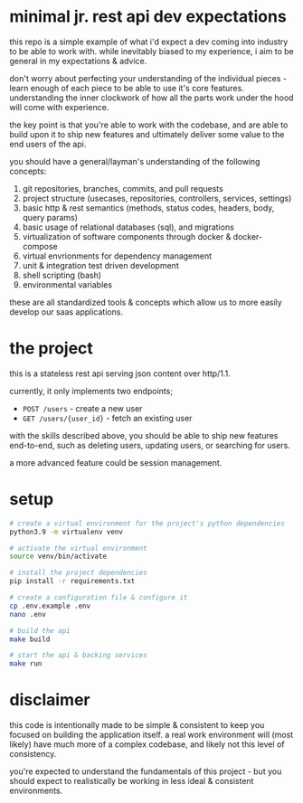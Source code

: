 # minimal jr. rest api dev expectations

this repo is a simple example of what i'd expect a dev coming into industry to
be able to work with. while inevitably biased to my experience, i aim to be
general in my expectations & advice.

don't worry about perfecting your understanding of the individual pieces - learn
enough of each piece to be able to use it's core features. understanding the
inner clockwork of how all the parts work under the hood will come with experience.

the key point is that you're able to work with the codebase, and are able to
build upon it to ship new features and ultimately deliver some value to the
end users of the api.

you should have a general/layman's understanding of the following concepts:
1. git repositories, branches, commits, and pull requests
1. project structure (usecases, repositories, controllers, services, settings)
1. basic http & rest semantics (methods, status codes, headers, body, query params)
1. basic usage of relational databases (sql), and migrations
1. virtualization of software components through docker & docker-compose
1. virtual envrionments for dependency management
1. unit & integration test driven development
1. shell scripting (bash)
1. environmental variables

these are all standardized tools & concepts which allow us to more easily
develop our saas applications.

# the project

this is a stateless rest api serving json content over http/1.1.

currently, it only implements two endpoints;
- `POST /users` - create a new user
- `GET /users/{user_id}` - fetch an existing user

with the skills described above, you should be able to ship new features
end-to-end, such as deleting users, updating users, or searching for users.

a more advanced feature could be session management.

# setup
```sh
# create a virtual environment for the project's python dependencies
python3.9 -m virtualenv venv

# activate the virtual environment
source venv/bin/activate

# install the project dependencies
pip install -r requirements.txt

# create a configuration file & configure it
cp .env.example .env
nano .env

# build the api
make build

# start the api & backing services
make run
```

# disclaimer

this code is intentionally made to be simple & consistent to keep you focused on
building the application itself. a real work environment will (most likely) have
much more of a complex codebase, and likely not this level of consistency.

you're expected to understand the fundamentals of this project - but you should
expect to realistically be working in less ideal & consistent environments.
